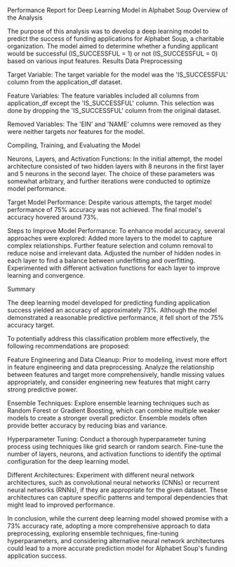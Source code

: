 
Performance Report for Deep Learning Model in Alphabet Soup
Overview of the Analysis

The purpose of this analysis was to develop a deep learning model to predict the success of funding applications for Alphabet Soup, a charitable organization. The model aimed to determine whether a funding applicant would be successful (IS_SUCCESSFUL = 1) or not (IS_SUCCESSFUL = 0) based on various input features.
Results
Data Preprocessing

Target Variable: The target variable for the model was the 'IS_SUCCESSFUL' column from the application_df dataset.

Feature Variables: The feature variables included all columns from application_df except the 'IS_SUCCESSFUL' column. This selection was done by dropping the 'IS_SUCCESSFUL' column from the original dataset.

Removed Variables: The 'EIN' and 'NAME' columns were removed as they were neither targets nor features for the model.

Compiling, Training, and Evaluating the Model

Neurons, Layers, and Activation Functions: In the initial attempt, the model architecture consisted of two hidden layers with 8 neurons in the first layer and 5 neurons in the second layer. The choice of these parameters was somewhat arbitrary, and further iterations were conducted to optimize model performance.

Target Model Performance: Despite various attempts, the target model performance of 75% accuracy was not achieved. The final model's accuracy hovered around 73%.

Steps to Improve Model Performance: To enhance model accuracy, several approaches were explored:
Added more layers to the model to capture complex relationships.
Further feature selection and column removal to reduce noise and irrelevant data.
Adjusted the number of hidden nodes in each layer to find a balance between underfitting and overfitting.
Experimented with different activation functions for each layer to improve learning and convergence.

Summary

The deep learning model developed for predicting funding application success yielded an accuracy of approximately 73%. Although the model demonstrated a reasonable predictive performance, it fell short of the 75% accuracy target.

To potentially address this classification problem more effectively, the following recommendations are proposed:

Feature Engineering and Data Cleanup: Prior to modeling, invest more effort in feature engineering and data preprocessing. Analyze the relationship between features and target more comprehensively, handle missing values appropriately, and consider engineering new features that might carry strong predictive power.

Ensemble Techniques: Explore ensemble learning techniques such as Random Forest or Gradient Boosting, which can combine multiple weaker models to create a stronger overall predictor. Ensemble models often provide better accuracy by reducing bias and variance.

Hyperparameter Tuning: Conduct a thorough hyperparameter tuning process using techniques like grid search or random search. Fine-tune the number of layers, neurons, and activation functions to identify the optimal configuration for the deep learning model.

Different Architectures: Experiment with different neural network architectures, such as convolutional neural networks (CNNs) or recurrent neural networks (RNNs), if they are appropriate for the given dataset. These architectures can capture specific patterns and temporal dependencies that might lead to improved performance.

In conclusion, while the current deep learning model showed promise with a 73% accuracy rate, adopting a more comprehensive approach to data preprocessing, exploring ensemble techniques, fine-tuning hyperparameters, and considering alternative neural network architectures could lead to a more accurate prediction model for Alphabet Soup's funding application success.